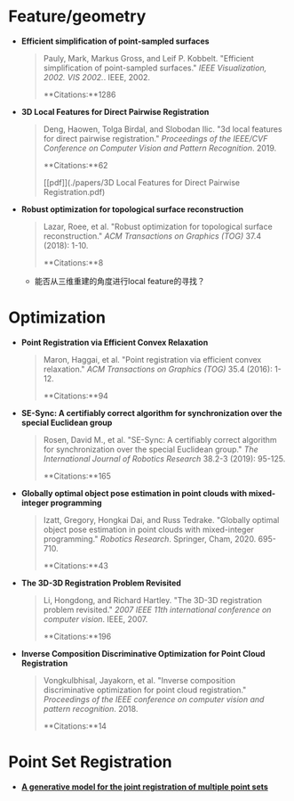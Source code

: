 # Feature/geometry

- **Efficient simplification of point-sampled surfaces**

  > Pauly, Mark, Markus Gross, and Leif P. Kobbelt. "Efficient simplification of point-sampled surfaces." *IEEE Visualization, 2002. VIS 2002.*. IEEE, 2002.
  >
  > **Citations:**1286

- **3D Local Features for Direct Pairwise Registration**

  > Deng, Haowen, Tolga Birdal, and Slobodan Ilic. "3d local features for direct pairwise registration." *Proceedings of the IEEE/CVF Conference on Computer Vision and Pattern Recognition*. 2019.
  >
  > **Citations:**62
  >
  > [[pdf]](./papers/3D Local Features for Direct Pairwise Registration.pdf)

- **Robust optimization for topological surface reconstruction**

  > Lazar, Roee, et al. "Robust optimization for topological surface reconstruction." *ACM Transactions on Graphics (TOG)* 37.4 (2018): 1-10.
  >
  > **Citations:**8

  - 能否从三维重建的角度进行local feature的寻找？

# Optimization

- **Point Registration via Efficient Convex Relaxation**

  > Maron, Haggai, et al. "Point registration via efficient convex relaxation." *ACM Transactions on Graphics (TOG)* 35.4 (2016): 1-12.
  >
  > **Citations:**94

- **SE-Sync: A certifiably correct algorithm for synchronization over the special Euclidean group**

  > Rosen, David M., et al. "SE-Sync: A certifiably correct algorithm for synchronization over the special Euclidean group." *The International Journal of Robotics Research* 38.2-3 (2019): 95-125.
  >
  > **Citations:**165

- **Globally optimal object pose estimation in point clouds with mixed-integer programming**

  > Izatt, Gregory, Hongkai Dai, and Russ Tedrake. "Globally optimal object pose estimation in point clouds with mixed-integer programming." *Robotics Research*. Springer, Cham, 2020. 695-710.
  >
  > **Citations:**43

- **The 3D-3D Registration Problem Revisited**

  > Li, Hongdong, and Richard Hartley. "The 3D-3D registration problem revisited." *2007 IEEE 11th international conference on computer vision*. IEEE, 2007.
  >
  > **Citations:**196

- **Inverse Composition Discriminative Optimization for Point Cloud Registration**

  > Vongkulbhisal, Jayakorn, et al. "Inverse composition discriminative optimization for point cloud registration." *Proceedings of the IEEE conference on computer vision and pattern recognition*. 2018.
  >
  > **Citations:**14

# Point Set Registration

- **[A generative model for the joint registration of multiple point sets](https://link.springer.com/chapter/10.1007/978-3-319-10584-0_8)**